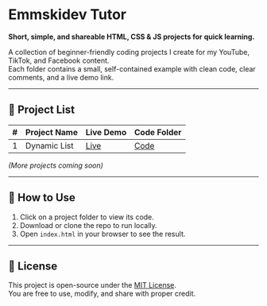 # Emmskidev Tutor

**Short, simple, and shareable HTML, CSS & JS projects for quick learning.**

A collection of beginner-friendly coding projects I create for my YouTube, TikTok, and Facebook content.  
Each folder contains a small, self-contained example with clean code, clear comments, and a live demo link.

---

## 📂 Project List

| #  | Project Name  | Live Demo | Code Folder |
|----|--------------|-----------|-------------|
| 1  | Dynamic List | [Live](https://emmski.github.io/emmskidev-tutor/01-dynamic-list/) | [Code](01-dynamic-list) |

*(More projects coming soon)*

---

## 🚀 How to Use
1. Click on a project folder to view its code.
2. Download or clone the repo to run locally.
3. Open `index.html` in your browser to see the result.

---

## 📜 License
This project is open-source under the [MIT License](LICENSE).  
You are free to use, modify, and share with proper credit.
